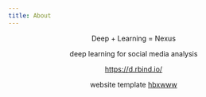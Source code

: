 ```yaml
---
title: About
---
```

<center>
<i class="fa fa-eye-slash fa-3x"></i> Deep + Learning = Nexus <i class="fa fa-eye-slash fa-3x"></i>

deep learning for social media analysis

https://d.rbind.io/


website template [hbxwww](https://github.com/fortunewalla/hbxwww)

</center>